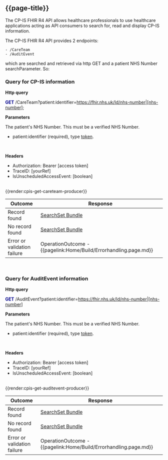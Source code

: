 ## {{page-title}}

The CP-IS FHIR R4 API allows healthcare professionals to use healthcare applications acting as API consumers to search for, read and display CP-IS information.

The CP-IS FHIR R4 API provides 2 endpoints:

    - /CareTeam
    - /AuditEvent

which are searched and retrieved via http GET and a patient NHS Number searchParameter. So:

### Query for CP-IS information

**Http query**

**<font color="#00008B">GET</font>** /CareTeam?patient:identifier=https://fhir.nhs.uk/Id/nhs-number|[nhs-number];

**Parameters**

The patient's NHS Number. This must be a verified NHS Number.
- patient:identifier (required), type <a href='http://hl7.org/fhir/R4/search.html#token'>token</a>. 

<br>

**Headers**

- Authorization: Bearer [access token]
- TraceID: [yourRef]
- IsUnscheduledAccessEvent: [boolean]

<br>
{{render:cpis-get-careteam-producer}}
<br>

| Outcome         | Response                       |
| ----------- | ------------------------  |
| Record found       | <a href="https://simplifier.net/guide/child-protection---information-sharing--cp-is--api-producer-impl/home/examples/use-case---get-careteam.page.md?version=current#success-case">SearchSet Bundle</a> |
| No record found       | <a href="https://simplifier.net/guide/child-protection---information-sharing--cp-is--api-producer-impl/home/examples/use-case---get-careteam.page.md?version=current#no-record-found-case">SearchSet Bundle</a> |
| Error or validation failure      | OperationOutcome - {{pagelink:Home/Build/Errorhandling.page.md}}|

<br>

### Query for AuditEvent information

**Http query**

**<font color="#00008B">GET</font>** /AuditEvent?patient:identifier=https://fhir.nhs.uk/Id/nhs-number|[nhs-number]

**Parameters**

The patient's NHS Number. This must be a verified NHS Number.
- patient:identifier (required), type <a href='http://hl7.org/fhir/R4/search.html#token'>token</a>. 

<br>

**Headers**

- Authorization: Bearer [access token]
- TraceID: [yourRef]
- IsUnscheduledAccessEvent: [boolean]



<br>
{{render:cpis-get-auditevent-producer}}

<br>

| Outcome         | Response                       |
| ----------- | ------------------------  |
| Record found       | <a href="https://simplifier.net/guide/child-protection---information-sharing--cp-is--api-producer-impl/home/examples/use-case---get-auditevent.page.md?version=current#success-case">SearchSet Bundle</a> |
| No record found       | <a href="https://simplifier.net/guide/child-protection---information-sharing--cp-is--api-producer-impl/home/examples/use-case---get-auditevent.page.md?version=current#no-record-found-case">SearchSet Bundle</a> |
| Error or validation failure      | OperationOutcome - {{pagelink:Home/Build/Errorhandling.page.md}} |
